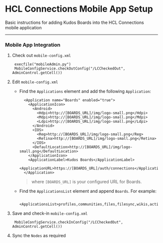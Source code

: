 # HCL Connections Mobile App Setup
Basic instructions for adding Kudos Boards into the HCL Connections mobile application

---

### Mobile App Integration

1. Check out `mobile-config.xml`

        execfile("mobileAdmin.py")
        MobileConfigService.checkOutConfig("/LCCheckedOut", AdminControl.getCell())

1. Edit `mobile-config.xml`

    - Find the `Applications` element and add the following `Application`:

            <Application name="Boards" enabled="true">
              <ApplicationIcon>
                <Android>
                  <Hdpi>http://[BOARDS_URL]/img/logo-small.png</Hdpi>
                  <Mdpi>http://[BOARDS_URL]/img/logo-small.png</Mdpi>
                  <Ldpi>http://[BOARDS_URL]/img/logo-small.png</Ldpi>
                </Android>
                <IOS>
                  <Reg>http://[BOARDS_URL]/img/logo-small.png</Reg>
                  <Retina>http://[BOARDS_URL]/img/logo-small.png</Retina>
                </IOS>
                <DefaultLocation>http://[BOARDS_URL]/img/logo-small.png</DefaultLocation>
              </ApplicationIcon>
              <ApplicationLabel>Kudos Boards</ApplicationLabel>
              <ApplicationURL>https://[BOARDS_URL]/auth/connections</ApplicationURL>
            </Application>

        > where `[BOARDS_URL]` is your configured URL for Boards.

    - Find the `ApplicationsList` element and append `Boards`. For example:

            <ApplicationsList>profiles,communities,files,filesync,wikis,activities,forums,blogs,bookmarks,Boards</ApplicationsList>

1. Save and check-in `mobile-config.xml`

        MobileConfigService.checkInConfig("/LCCheckedOut", AdminControl.getCell())

1. Sync the `Nodes` as required
